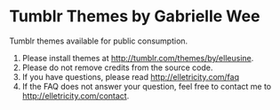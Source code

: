 Tumblr Themes by Gabrielle Wee
======

Tumblr themes available for public consumption.

1. Please install themes at http://tumblr.com/themes/by/elleusine.
2. Please do not remove credits from the source code.
3. If you have questions, please read http://elletricity.com/faq
4. If the FAQ does not answer your question, feel free to contact me to http://elletricity.com/contact.
